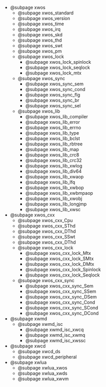 + @subpage xwos
  + @subpage xwos_standard
  + @subpage xwos_version
  + @subpage xwos_time
  + @subpage xwos_irq
  + @subpage xwos_skd
  + @subpage xwos_thd
  + @subpage xwos_swt
  + @subpage xwos_pm
  + @subpage xwos_lock
    + @subpage xwos_lock_spinlock
    + @subpage xwos_lock_seqlock
    + @subpage xwos_lock_mtx
  + @subpage xwos_sync
    + @subpage xwos_sync_sem
    + @subpage xwos_sync_cond
    + @subpage xwos_sync_flg
    + @subpage xwos_sync_br
    + @subpage xwos_sync_sel
  + @subpage xwos_lib
    + @subpage xwos_lib_compiler
    + @subpage xwos_lib_error
    + @subpage xwos_lib_errno
    + @subpage xwos_lib_type
    + @subpage xwos_lib_bclst
    + @subpage xwos_lib_rbtree
    + @subpage xwos_lib_map
    + @subpage xwos_lib_crc8
    + @subpage xwos_lib_crc32
    + @subpage xwos_lib_xwlog
    + @subpage xwos_lib_div64
    + @subpage xwos_lib_xwaop
    + @subpage xwos_lib_lfq
    + @subpage xwos_lib_xwbop
    + @subpage xwos_lib_xwbmpaop
    + @subpage xwos_lib_xwobj
    + @subpage xwos_lib_longjmp
    + @subpage xwos_lib_xwsc
+ @subpage xwos_cxx
  + @subpage xwos_cxx_Cpu
  + @subpage xwos_cxx_SThd
  + @subpage xwos_cxx_DThd
  + @subpage xwos_cxx_SSwt
  + @subpage xwos_cxx_DThd
  + @subpage xwos_cxx_lock
    + @subpage xwos_cxx_lock_Mtx
    + @subpage xwos_cxx_lock_SMtx
    + @subpage xwos_cxx_lock_DMtx
    + @subpage xwos_cxx_lock_Spinlock
    + @subpage xwos_cxx_lock_Seqlock
  + @subpage xwos_cxx_sync
    + @subpage xwos_cxx_sync_Sem
    + @subpage xwos_cxx_sync_SSem
    + @subpage xwos_cxx_sync_DSem
    + @subpage xwos_cxx_sync_Cond
    + @subpage xwos_cxx_sync_SCond
    + @subpage xwos_cxx_sync_DCond
+ @subpage xwmd
  + @subpage xwmd_isc
    + @subpage xwmd_isc_xwcq
    + @subpage xwmd_isc_xwmq
    + @subpage xwmd_isc_xwssc
+ @subpage xwcd
  + @subpage xwcd_ds
  + @subpage xwcd_peripheral
+ @subpage xwlua
  + @subpage xwlua_xwos
  + @subpage xwlua_xwds
  + @subpage xwlua_xwvm
